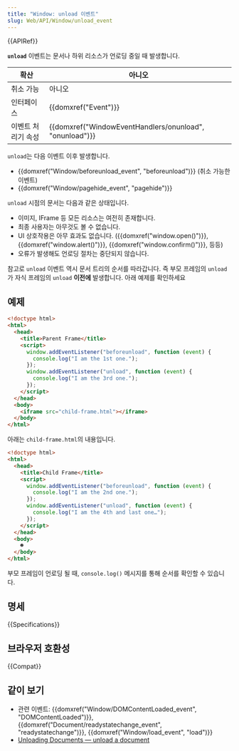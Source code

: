 ```yaml
---
title: "Window: unload 이벤트"
slug: Web/API/Window/unload_event
---
```


{{APIRef}}

**`unload`** 이벤트는 문서나 하위 리소스가 언로딩 중일 때 발생합니다.

| 확산               | 아니오                                                  |
| ------------------ | ------------------------------------------------------- |
| 취소 가능          | 아니오                                                  |
| 인터페이스         | {{domxref("Event")}}                                    |
| 이벤트 처리기 속성 | {{domxref("WindowEventHandlers/onunload", "onunload")}} |

`unload`는 다음 이벤트 이후 발생합니다.

- {{domxref("Window/beforeunload_event", "beforeunload")}} (취소 가능한 이벤트)
- {{domxref("Window/pagehide_event", "pagehide")}}

`unload` 시점의 문서는 다음과 같은 상태입니다.

- 이미지, IFrame 등 모든 리소스는 여전히 존재합니다.
- 최종 사용자는 아무것도 볼 수 없습니다.
- UI 상호작용은 아무 효과도 없습니다. ({{domxref("window.open()")}}, {{domxref("window.alert()")}}, {{domxref("window.confirm()")}}, 등등)
- 오류가 발생해도 언로딩 절차는 중단되지 않습니다.

참고로 `unload` 이벤트 역시 문서 트리의 순서를 따라갑니다. 즉 부모 프레임의 `unload`가 자식 프레임의 `unload` **이전에** 발생합니다. 아래 예제를 확인하세요

## 예제

```html
<!doctype html>
<html>
  <head>
    <title>Parent Frame</title>
    <script>
      window.addEventListener("beforeunload", function (event) {
        console.log("I am the 1st one.");
      });
      window.addEventListener("unload", function (event) {
        console.log("I am the 3rd one.");
      });
    </script>
  </head>
  <body>
    <iframe src="child-frame.html"></iframe>
  </body>
</html>
```

아래는 `child-frame.html`의 내용입니다.

```html
<!doctype html>
<html>
  <head>
    <title>Child Frame</title>
    <script>
      window.addEventListener("beforeunload", function (event) {
        console.log("I am the 2nd one.");
      });
      window.addEventListener("unload", function (event) {
        console.log("I am the 4th and last one…");
      });
    </script>
  </head>
  <body>
    ☻
  </body>
</html>
```

부모 프레임이 언로딩 될 때, `console.log()` 메시지를 통해 순서를 확인할 수 있습니다.

## 명세

{{Specifications}}

## 브라우저 호환성

{{Compat}}

## 같이 보기

- 관련 이벤트: {{domxref("Window/DOMContentLoaded_event", "DOMContentLoaded")}}, {{domxref("Document/readystatechange_event", "readystatechange")}}, {{domxref("Window/load_event", "load")}}
- [Unloading Documents — unload a document](https://html.spec.whatwg.org/multipage/browsers.html#unloading-documents)
